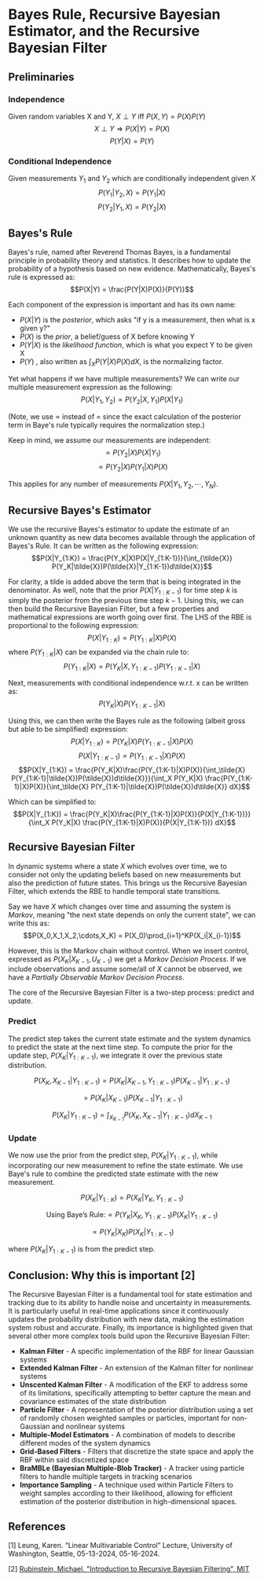 # Bayes Rule, Recursive Bayesian Estimator, and the Recursive Bayesian Filter

## Preliminaries

### Independence

Given random variables X and Y, $X\perp Y$ iff $P(X,Y)=P(X)P(Y)$
$$X\perp Y \Rightarrow P(X|Y) = P(X)$$
$$P(Y|X) = P(Y)$$

### Conditional Independence

Given measurements $Y_1$ and $Y_2$ which are conditionally independent given $X$
$$P(Y_1|Y_2,X)=P(Y_1|X)$$
$$P(Y_2|Y_1,X)=P(Y_2|X)$$


## Bayes's Rule

Bayes's rule, named after Reverend Thomas Bayes, is a fundamental principle in probability theory and statistics. It describes how to update the probability of a hypothesis based on new evidence. Mathematically, Bayes's rule is expressed as:
$$P(X|Y) = \frac{P(Y|X)P(X)}{P(Y)}$$

Each component of the expression is important and has its own name:
- $P(X|Y)$ is the *posterior*, which asks "if y is a measurement, then what is x given y?"
- $P(X)$ is the *prior*, a belief/guess of X before knowing Y
- $P(Y|X)$ is the *likelihood function*, which is what you expect Y to be given X
- $P(Y)$ , also written as $\int_X P(Y|X)P(X)dX$, is the normalizing factor.

Yet what happens if we have multiple measurements? We can write our multiple measurement expression as the following:
$$P(X|Y_1, Y_2) \propto P(Y_2|X,Y_1)P(X|Y_1)$$

(Note, we use $\propto$ instead of $=$ since the exact calculation of the posterior term in Baye's rule typically requires the normalization step.)

Keep in mind, we assume our measurements are independent:
$$\propto P(Y_2|X)P(X|Y_1)$$
$$\propto P(Y_2|X)P(Y_1|X)P(X)$$

This applies for any number of measurements $P(X|Y_1,Y_2,\cdots, Y_N)$.

## Recursive Bayes's Estimator

We use the recursive Bayes's estimator to update the estimate of an unknown quantity as new data becomes available through the application of Bayes's Rule. It can be written as the following expression:
$$P(X|Y_{1:K}) = \frac{P(Y_K|X)P(X|Y_{1:K-1})}{\int_{\tilde{X}} P(Y_K|\tilde{X})P(\tilde{X}|Y_{1:K-1})d\tilde{X}}$$

For clarity, a tilde is added above the term that is being integrated in the denominator. As well, note that the prior $P(X|Y_{1:K-1})$ for time step $k$ is simply the posterior from the previous time step $k-1$. Using this, we can then build the Recursive Bayesian Filter, but a few properties and mathematical expressions are worth going over first. The LHS of the RBE is proportional to the following expression:
$$P(X|Y_{1:K}) \propto P(Y_{1:K}|X)P(X)$$
where $P(Y_{1:K}|X)$ can be expanded via the chain rule to:
$$P(Y_{1:K}|X) = P(Y_K|X,Y_{1:K-1})P(Y_{1:K-1}|X)$$

Next, measurements with conditional independence w.r.t. x can be written as:
$$P(Y_K|X)P(Y_{1:K-1}|X)$$

Using this, we can then write the Bayes rule as the following (albeit gross but able to be simplified) expression:
$$P(X|Y_{1:K})=P(Y_K|X)P(Y_{1:K-1}|X)P(X)$$
$$P(X|Y_{1:K-1}) \propto P(Y_{1:K-1}|X)P(X)$$
$$P(X|Y_{1:K}) = \frac{P(Y_K|X)\frac{P(Y_{1:K-1}|X)P(X)}{\int_\tilde{X} P(Y_{1:K-1}|\tilde{X})P(\tilde{X})d\tilde{X}}}{\int_X P(Y_K|X) \frac{P(Y_{1:K-1}|X)P(X)}{\int_\tilde{X} P(Y_{1:K-1}|\tilde{X})P(\tilde{X})d\tilde{X}} dX}$$

Which can be simplified to:
$$P(X|Y_{1:K}) = \frac{P(Y_K|X)\frac{P(Y_{1:K-1}|X)P(X)}{P(X|Y_{1:K-1})}}{\int_X P(Y_K|X) \frac{P(Y_{1:K-1}|X)P(X)}{P(X|Y_{1:K-1})} dX}$$

## Recursive Bayesian Filter

In dynamic systems where a state $X$ which evolves over time, we to consider not only the updating beliefs based on new measurements but also the prediction of future states. This brings us the Recursive Bayesian Filter, which extends the RBE to handle temporal state transitions.

Say we have $X$ which changes over time and assuming the system is *Markov*, meaning "the next state depends on only the current state", we can write this as:
$$P(X_0,X_1,X_2,\cdots,X_K) = P(X_0)\prod_{i=1}^KP(X_i|X_{i-1})$$

However, this is the Markov chain without control. When we insert control, expressed as $P(X_K|X_{K-1}, U_{K-1})$ we get a *Markov Decision Process*. If we include observations and assume some/all of $X$ cannot be observed, we have a *Partially Observable Markov Decision Process*.

The core of the Recursive Bayesian Filter is a two-step process: predict and update.

### Predict

The predict step takes the current state estimate and the system dynamics to predict the state at the next time step. To compute the prior for the update step, $P(X_K|Y_{1:K-1})$, we integrate it over the previous state distribution.

$$P(X_K,X_{K-1}|Y_{1:K-1}) =  P(X_K|X_{K-1},Y_{1:K-1})P(X_{K-1}|Y_{1:K-1})$$

$$ = P(X_K|X_{K-1})P(X_{K-1}|Y_{1:K-1})$$

$$P(X_K|Y_{1:K-1}) = \int_{X_{K-1}} P(X_K, X_{K-1}|Y_{1:K-1})dX_{K-1}$$

### Update

We now use the prior from the predict step, $P(X_K|Y_{1:K-1})$, while incorporating our new measurement to refine the state estimate. We use Baye's rule to combine the predicted state estimate with the new measurement.

$$P(X_K|Y_{1:K}) = P(X_K|Y_K,Y_{1:K-1})$$

$$\text{Using Baye's Rule:} \propto P(Y_K|X_K,Y_{1:K-1})P(X_K|Y_{1:K-1})$$

$$\propto P(Y_K|X_K)P(X_K|Y_{1:K-1})$$

where $P(X_K|Y_{1:K-1})$ is from the predict step.

## Conclusion: Why this is important [2]

The Recursive Bayesian Filter is a fundamental tool for state estimation and tracking due to its ability to handle noise and uncertainty in measurements. It is particularly useful in real-time applications since it continuously updates the probability distribution with new data, making the estimation system robust and accurate. Finally, its importance is highlighted given that several other more complex tools build upon the Recursive Bayesian Filter:
- **Kalman Filter** - A specific implementation of the RBF for linear Gaussian systems
- **Extended Kalman Filter** - An extension of the Kalman filter for nonlinear systems
- **Unscented Kalman Filter** - A modification of the EKF to address some of its limitations, specifically attempting to better capture the mean and covariance estimates of the state distribution
- **Particle Filter** - A representation of the posterior distribution using a set of randomly chosen weighted samples or particles, important for non-Gaussian and nonlinear systems
- **Multiple-Model Estimators** - A combination of models to describe different modes of the system dynamics
- **Grid-Based Filters** - Filters that discretize the state space and apply the RBF within said discretized space
- **BraMBLe (Bayesian Multiple-Blob Tracker)** - A tracker using particle filters to handle multiple targets in tracking scenarios
- **Importance Sampling** - A technique used within Particle Filters to weight samples according to their likelihood, allowing for efficient estimation of the posterior distribution in high-dimensional spaces.

## References
[1] Leung, Karen. “Linear Multivariable Control” Lecture, University of Washington, Seattle, 05-13-2024, 05-16-2024.

[2] [Rubinstein, Michael. "Introduction to Recursive Bayesian Filtering", MIT](https://people.csail.mit.edu/mrub/talks/filtering.pdf)
